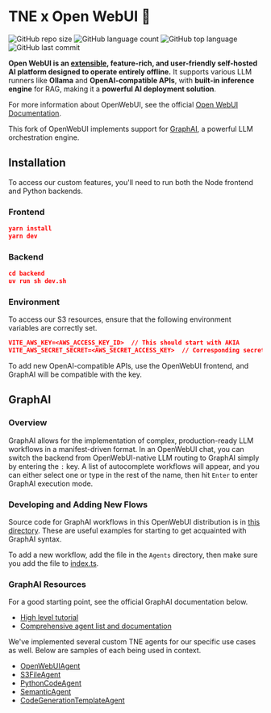# TNE x Open WebUI 👋

![GitHub repo size](https://img.shields.io/github/repo-size/open-webui/open-webui)
![GitHub language count](https://img.shields.io/github/languages/count/open-webui/open-webui)
![GitHub top language](https://img.shields.io/github/languages/top/open-webui/open-webui)
![GitHub last commit](https://img.shields.io/github/last-commit/open-webui/open-webui?color=red)

**Open WebUI is an [extensible](https://docs.openwebui.com/features/plugin/), feature-rich, and user-friendly self-hosted AI platform designed to operate entirely offline.** It supports various LLM runners like **Ollama** and **OpenAI-compatible APIs**, with **built-in inference engine** for RAG, making it a **powerful AI deployment solution**.

For more information about OpenWebUI, see the official [Open WebUI Documentation](https://docs.openwebui.com/).

This fork of OpenWebUI implements support for [GraphAI](https://github.com/receptron/graphai), a powerful LLM orchestration engine.

## Installation

To access our custom features, you'll need to run both the Node frontend and Python backends. 

### Frontend

```json
yarn install
yarn dev
```

### Backend 

```json
cd backend
uv run sh dev.sh
```

### Environment

To access our S3 resources, ensure that the following environment variables are correctly set. 

```json
VITE_AWS_KEY=<AWS_ACCESS_KEY_ID>  // This should start with AKIA
VITE_AWS_SECRET_SECRET=<AWS_SECRET_ACCESS_KEY>  // Corresponding secret 
```

To add new OpenAI-compatible APIs, use the OpenWebUI frontend, and GraphAI will be compatible with the key.

## GraphAI

### Overview 

GraphAI allows for the implementation of complex, production-ready LLM workflows in a manifest-driven format. In an OpenWebUI 
chat, you can switch the backend from OpenWebUI-native LLM routing to GraphAI simply by entering the `:` key. 
A list of autocomplete workflows will appear, and you can either select one or type in the rest of the name, then hit `Enter` to enter GraphAI execution mode.

### Developing and Adding New Flows

Source code for GraphAI workflows in this OpenWebUI distribution is in [this directory](src/lib/components/chat/Agents). These are useful examples
for starting to get acquainted with GraphAI syntax.

To add a new workflow, add the file in the `Agents` directory, then make sure you add the file to [index.ts](src/lib/components/chat/Agents/index.ts).

### GraphAI Resources 

For a good starting point, see the official GraphAI documentation below.

* [High level tutorial](https://github.com/receptron/graphai/blob/main/docs/Tutorial.md)
* [Comprehensive agent list and documentation](https://github.com/receptron/graphai/blob/main/docs/agentDocs/README.md)
 
We've implemented several custom TNE agents for our specific use cases as well. Below are samples of each being used in context. 

* [OpenWebUIAgent](https://github.com/tne-ai/open-webui/blob/f37654938dd75b7900e2f5ca961a83639f3652e9/src/lib/components/chat/Agents/Chat.ts#L19)
* [S3FileAgent](https://github.com/tne-ai/troopship/blob/659eecf93fa8b15bd7557a7500bfe18f546a063b/highlighter/src/components/Agents/CachedHandbagsChat.ts#L13)
* [PythonCodeAgent](https://github.com/tne-ai/troopship/blob/659eecf93fa8b15bd7557a7500bfe18f546a063b/highlighter/src/components/Agents/CachedHandbagsChat.ts#L119)
* [SemanticAgent](https://github.com/tne-ai/troopship/blob/659eecf93fa8b15bd7557a7500bfe18f546a063b/highlighter/src/components/Agents/CachedHandbagsChat.ts#L71)
* [CodeGenerationTemplateAgent](https://github.com/tne-ai/troopship/blob/659eecf93fa8b15bd7557a7500bfe18f546a063b/highlighter/src/components/Agents/CachedHandbagsChat.ts#L261)